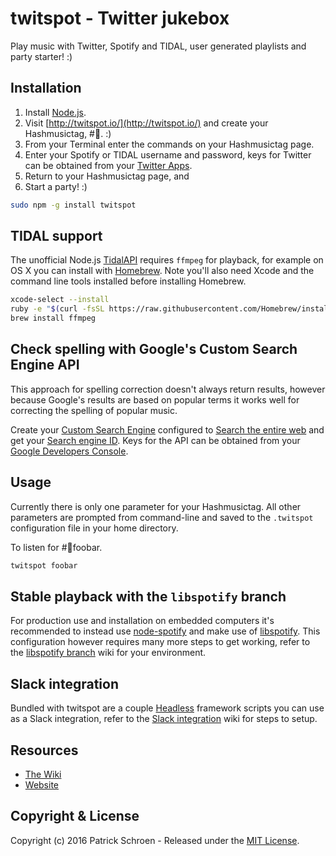 # twitspot - Twitter jukebox

Play music with Twitter, Spotify and TIDAL, user generated playlists and party starter! :)


## Installation

1. Install [Node.js](http://nodejs.org/).
1. Visit [http://twitspot.io/](http://twitspot.io/) and create your Hashmusictag, #🎵. :)
1. From your Terminal enter the commands on your Hashmusictag page.
1. Enter your Spotify or TIDAL username and password, keys for Twitter can be obtained from your [Twitter Apps](https://apps.twitter.com/).
1. Return to your Hashmusictag page, and
1. Start a party! :)

```sh
sudo npm -g install twitspot
```


## TIDAL support

The unofficial Node.js [TidalAPI](https://github.com/pschroen/TidalAPI) requires `ffmpeg` for playback, for example on OS X you can install with [Homebrew](http://brew.sh/). Note you'll also need Xcode and the command line tools installed before installing Homebrew.

```sh
xcode-select --install
ruby -e "$(curl -fsSL https://raw.githubusercontent.com/Homebrew/install/master/install)"
brew install ffmpeg
```


## Check spelling with Google's Custom Search Engine API

This approach for spelling correction doesn't always return results, however because Google's results are based on popular terms it works well for correcting the spelling of popular music.

Create your [Custom Search Engine](https://www.google.com/cse/) configured to [Search the entire web](https://support.google.com/customsearch/answer/2631040?hl=en) and get your [Search engine ID](https://support.google.com/customsearch/answer/2649143?hl=en). Keys for the API can be obtained from your [Google Developers Console](https://console.developers.google.com/).


## Usage

Currently there is only one parameter for your Hashmusictag. All other parameters are prompted from command-line and saved to the `.twitspot` configuration file in your home directory.

To listen for #🎵foobar.

```sh
twitspot foobar
```


## Stable playback with the `libspotify` branch

For production use and installation on embedded computers it's recommended to instead use [node-spotify](https://github.com/pschroen/node-spotify) and make use of [libspotify](https://developer.spotify.com/technologies/libspotify/). This configuration however requires many more steps to get working, refer to the [libspotify branch](https://github.com/pschroen/twitspot/wiki/libspotify-branch) wiki for your environment.


## Slack integration

Bundled with twitspot are a couple [Headless](https://headless.io/) framework scripts you can use as a Slack integration, refer to the [Slack integration](https://github.com/pschroen/twitspot/wiki/Slack-integration) wiki for steps to setup.


## Resources

* [The Wiki](https://github.com/pschroen/twitspot/wiki)
* [Website](http://twitspot.io/)


## Copyright & License

Copyright (c) 2016 Patrick Schroen - Released under the [MIT License](LICENSE).
